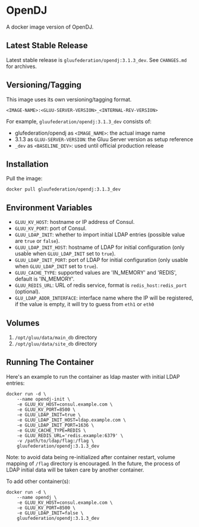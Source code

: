 # OpenDJ

A docker image version of OpenDJ.

## Latest Stable Release

Latest stable release is `gluufederation/opendj:3.1.3_dev`. See `CHANGES.md` for archives.

## Versioning/Tagging

This image uses its own versioning/tagging format.

    <IMAGE-NAME>:<GLUU-SERVER-VERSION>_<INTERNAL-REV-VERSION>

For example, `gluufederation/opendj:3.1.3_dev` consists of:

- glufederation/opendj as `<IMAGE_NAME>`: the actual image name
- 3.1.3 as `GLUU-SERVER-VERSION`: the Gluu Server version as setup reference
- `_dev` as `<BASELINE_DEV>`: used until official production release

## Installation

Pull the image:

```
docker pull gluufederation/opendj:3.1.3_dev
```

## Environment Variables

- `GLUU_KV_HOST`: hostname or IP address of Consul.
- `GLUU_KV_PORT`: port of Consul.
- `GLUU_LDAP_INIT`: whether to import initial LDAP entries (possible value are `true` or `false`).
- `GLUU_LDAP_INIT_HOST`: hostname of LDAP for initial configuration (only usable when `GLUU_LDAP_INIT` set to `true`).
- `GLUU_LDAP_INIT_PORT`: port of LDAP for initial configuration (only usable when `GLUU_LDAP_INIT` set to `true`).
- `GLUU_CACHE_TYPE`: supported values are 'IN_MEMORY' and 'REDIS', default is 'IN_MEMORY'.
- `GLUU_REDIS_URL`: URL of redis service, format is `redis_host:redis_port` (optional).
- `GLU_LDAP_ADDR_INTERFACE`: interface name where the IP will be registered, if the value is empty, it will try to guess from `eth1` or `eth0`

## Volumes

1. `/opt/gluu/data/main_db` directory
2. `/opt/gluu/data/site_db` directory

## Running The Container

Here's an example to run the container as ldap master with initial LDAP entries:

```
docker run -d \
    --name opendj-init \
    -e GLUU_KV_HOST=consul.example.com \
    -e GLUU_KV_PORT=8500 \
    -e GLUU_LDAP_INIT=true \
    -e GLUU_LDAP_INIT_HOST=ldap.example.com \
    -e GLUU_LDAP_INIT_PORT=1636 \
    -e GLUU_CACHE_TYPE=REDIS \
    -e GLUU_REDIS_URL='redis.example:6379' \
    -v /path/to/ldap/flag:/flag \
    gluufederation/opendj:3.1.3_dev
```

Note: to avoid data being re-initialized after container restart, volume mapping of `/flag` directory is encouraged. In the future, the process of LDAP initial data will be taken care by another container.

To add other container(s):

```
docker run -d \
    --name opendj \
    -e GLUU_KV_HOST=consul.example.com \
    -e GLUU_KV_PORT=8500 \
    -e GLUU_LDAP_INIT=false \
    gluufederation/opendj:3.1.3_dev
```
